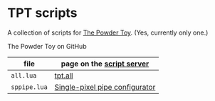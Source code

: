 # TPT scripts

A collection of scripts for [The Powder Toy][001]. (Yes, currently only one.)

[001]: https://github.com/The-Powder-Toy/The-Powder-Toy
	The Powder Toy on GitHub

| file       | page on the [script server](https://starcatcher.us/scripts)     |
| ---------- | --------------------------------------------------------------- |
| `all.lua`  | [tpt.all](https://starcatcher.us/scripts?view=174) |
| `sppipe.lua`  | [Single-pixel pipe configurator](https://starcatcher.us/scripts?view=217) |
